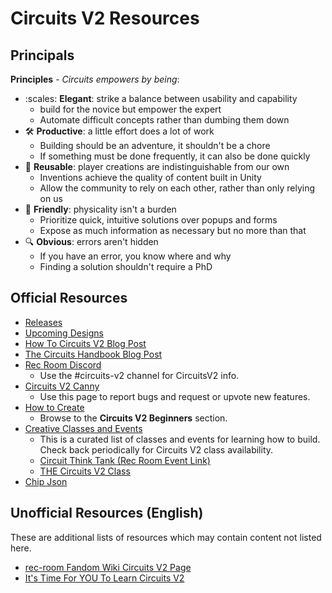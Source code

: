 # Circuits V2 Resources

## Principals

**Principles** - _Circuits empowers by being_:

- :scales: **Elegant**: strike a balance between usability and capability
  - build for the novice but empower the expert
  - Automate difficult concepts rather than dumbing them down
- :hammer_and_wrench: **Productive**: a little effort does a lot of work
  - Building should be an adventure, it shouldn't be a chore
  - If something must be done frequently, it can also be done quickly
- :arrows_counterclockwise: **Reusable**: player creations are indistinguishable from our own
  - Inventions achieve the quality of content built in Unity
  - Allow the community to rely on each other, rather than only relying on us
- :handshake: **Friendly**: physicality isn't a burden
  - Prioritize quick, intuitive solutions over popups and forms
  - Expose as much information as necessary but no more than that
- :mag: **Obvious**: errors aren't hidden
  - If you have an error, you know where and why
  - Finding a solution shouldn't require a PhD

## Official Resources

- [Releases](https://tyleo-rec.github.io/CircuitsV2Resources/releases/)
- [Upcoming Designs](https://tyleo-rec.github.io/CircuitsV2Resources/designs/upcoming)
- [How To Circuits V2 Blog Post](https://blog.recroom.com/posts/2020/8/3/how-2-circuits-2)
- [The Circuits Handbook Blog Post](https://blog.recroom.com/posts/2021/5/03/the-circuits-handbook)
- [Rec Room Discord](https://discord.com/channels/193073071802941451/746858632301510708)
  - Use the #circuits-v2 channel for CircuitsV2 info.
- [Circuits V2 Canny](https://recroom.canny.io/creative-tools?category=circuits-v2-feedback)
  - Use this page to report bugs and request or upvote new features.
- [How to Create](https://recroom.com/howtocreate)
  - Browse to the **Circuits V2 Beginners** section.
- [Creative Classes and Events](https://recroom.com/creative)
  - This is a curated list of classes and events for learning how to build. Check back periodically for Circuits V2 class availability.
  - [Circuit Think Tank (Rec Room Event Link)](https://rec.net/room/CircuitThinkTank/events)
  - [THE Circuits V2 Class](https://discord.gg/5AvzZt4fFh)
- [Chip Json](https://github.com/tyleo-rec/CircuitsV2Resources/blob/master/misc/circuitsv2.json)

## Unofficial Resources (English)

These are additional lists of resources which may contain content not listed here.

- [rec-room Fandom Wiki Circuits V2 Page](https://rec-room.fandom.com/wiki/Circuits_V2)
- [It's Time For YOU To Learn Circuits V2](https://www.youtube.com/watch?v=L4yvvoWdpWA)
